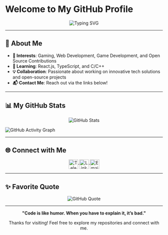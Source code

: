 # Welcome to My GitHub Profile

<p align="center">
  <img src="https://readme-typing-svg.herokuapp.com?color=0DB9F0&size=28&center=true&vCenter=true&width=650&lines=Hi+there!+I’m+Azlan+Ehtasham;Full-Stack+Developer+%7C+Tech+Enthusiast;Open+to+Collaboration+%7C+Lifelong+Learner" alt="Typing SVG">
</p>

---

## 👋 About Me

- **👀 Interests**: Gaming, Web Development, Game Development, and Open Source Contributions
- **🌱 Learning**: React.js, TypeScript, and C/C++
- **💡 Collaboration**: Passionate about working on innovative tech solutions and open-source projects
- **📬 Contact Me**: Reach out via the links below!

---

## 📊 My GitHub Stats

<div align="center">
  <img src="https://github-readme-stats.vercel.app/api?username=AzlanEh&show_icons=true&theme=radical" alt="GitHub Stats">
</div>

![GitHub Activity Graph](https://github-readme-activity-graph.vercel.app/graph?username=azlaneh&theme=github-dark&hide_border=true)

---

## 🌐 Connect with Me

<div align="center">
  <a href="https://t.me/Azlaneh" target="_blank">
    <img align="top" height="30" src="https://img.shields.io/badge/Telegram-1793D1?logo=Telegram&logoColor=FFFFFF" alt="Telegram">
  </a>
  <a href="https://www.linkedin.com/in/azlan-ehtasham/" target="_blank">
    <img align="top" height="30" src="https://img.shields.io/badge/LinkedIn-0077B5?logo=linkedin&logoColor=FFFFFF" alt="LinkedIn">
  </a>
  <a href="mailto:azlanehtesham02@gmail.com" target="_blank">
    <img align="top" height="30" src="https://img.shields.io/badge/Email-D14836?logo=gmail&logoColor=FFFFFF" alt="Email">
  </a>
</div>

---

## ✨ Favorite Quote

<div align="center">
  <img src="https://quotes-github-readme.vercel.app/api?type=vertical&theme=radical" alt="GitHub Quote">
</div>

---

<p align="center">
  <strong>"Code is like humor. When you have to explain it, it’s bad."</strong>
</p>

<p align="center">Thanks for visiting! Feel free to explore my repositories and connect with me.</p>







<!--- # Hi, I’m @Azlan_Ehtasham

<p align="center">
  <img src="https://readme-typing-svg.herokuapp.com?color=58A6FF&size=28&center=true&vCenter=true&width=600&lines=Welcome+to+my+GitHub+Profile!;Passionate+Developer+%7C+Open+Source+Enthusiast;Empowering+Ideas+Through+Code" alt="Typing SVG">
</p>

---

### About Me

- 👀 **I’m interested in**: Coding, Open Source, and Game Development
- 🌱 **Currently Learning**: C Programming, React.js, and TypeScript
- 💞️ **Looking to Collaborate on**: Open-source projects and innovative tech solutions
- 📫 **How to reach me**: Check the links below!

---

## 🚀 GitHub Stats

<div align="center">
  <img align="center" src="https://github-stats.nabak.dev/api?username=AzlanEh&show_icons=true&hide_rank=false&bg_color=0d1117&text_color=58A6FF&border_color=30363D&title_color=F78166&icon_color=F78166&cache_seconds=14400&line_height=28&custom_title=GitHub+Stats" alt="GitHub Stats" />
  <br />
  <img src="https://github-readme-streak-stats.herokuapp.com/?user=AzlanEh&theme=github-dark-blue&hide_border=true" alt="GitHub Streak Stats" />
</div>

---

## 🌐 Let's Connect

<div align="center">
  <a href="https://t.me/nabakdev" target="_blank">
    <img align="top" height="40" src="https://img.shields.io/badge/Telegram-1793D1?logo=Telegram&logoColor=FFFFFF" alt="Telegram"/>
  </a>
  <a href="https://www.linkedin.com/in/azlan-ehtasham/" target="_blank">
    <img align="top" height="40" src="https://img.shields.io/badge/LinkedIn-0077B5?logo=linkedin&logoColor=FFFFFF" alt="LinkedIn"/>
  </a>
  <a href="mailto:your.email@example.com" target="_blank">
    <img align="top" height="40" src="https://img.shields.io/badge/Email-D14836?logo=gmail&logoColor=FFFFFF" alt="Email"/>
  </a>
</div>

---

<div align="center">
  <img src="https://quotes-github-readme.vercel.app/api?type=vertical&theme=dark" alt="GitHub Readme Quote">
</div>

---

> **"Code is like humor. When you have to explain it, it’s bad."**

<p align="center">Thanks for stopping by! Feel free to explore my repositories and connect with me.</p>
--->






<!---  # Hi, I’m @Azlan_Ehtasham 

<p align="center">
  <img src="https://readme-typing-svg.herokuapp.com?color=F7D700&size=25&center=true&vCenter=true&width=500&lines=Welcome+to+my+GitHub+Profile!;I+am+a+Passionate+Developer;Always+Learning+Something+New" alt="Typing SVG">
</p>

---

- 👀 **I’m interested in**: Coding, Open Source, and Game Development
- 🌱 **I’m currently learning**: C Programming, React.js, and TypeScript
- 💞️ **I’m looking to collaborate on**: Open-source projects and innovative tech solutions
- 📫 **How to reach me**: See below!

---

## 🚀 GitHub Stats

<p align="center">
  <img align="center" src="https://github-stats.nabak.dev/api?username=AzlanEh&show_icons=true&hide_rank=true&bg_color=1e1e2e&text_color=cdd6f4&border_color=313244&title_color=cba6f7&icon_color=f5c2e7&cache_seconds=14400&line_height=28&custom_title=Github%20Stats" alt="GitHub Stats" />
</p>

---

## 🌐 Let's Connect

<p align="center">
  <a href="https://t.me/nabakdev" target="_blank">
    <img align="top" height="30" src="https://img.shields.io/badge/Telegram-1793D1?logo=Telegram&logoColor=FFFFFF" alt="Telegram"/>
  </a>
  <a href="https://www.linkedin.com/in/azlan-ehtasham/" target="_blank">
    <img align="top" height="30" src="https://img.shields.io/badge/LinkedIn-0077B5?logo=linkedin&logoColor=FFFFFF" alt="LinkedIn"/>
  </a>
  <a href="mailto:your.email@example.com" target="_blank">
    <img align="top" height="30" src="https://img.shields.io/badge/Email-D14836?logo=gmail&logoColor=FFFFFF" alt="Email"/>
  </a>
</p>

---

<p align="center">
  <img src="https://quotes-github-readme.vercel.app/api?type=horizontal&theme=dark" alt="GitHub Readme Quote">
</p>

---

> **"Code is like humor. When you have to explain it, it’s bad."**

Thanks for stopping by! Feel free to explore my repositories and connect with me.  --->






<!--- # Hi, I’m @Azlan_Ehtasham 

- 👀 **I’m interested in**: Coding, Open Source, and Game Development
- 🌱 **I’m currently learning**: C Programming, React.js, and TypeScript
- 💞️ **I’m looking to collaborate on**: Open-source projects and innovative tech solutions
- 📫 **How to reach me**: See below!

---

## GitHub Stats

| <img align="center" src="https://github-stats.nabak.dev/api?username=AzlanEh&show_icons=true&hide_rank=true&bg_color=1e1e2e&text_color=cdd6f4&border_color=313244&title_color=cba6f7&icon_color=f5c2e7&cache_seconds=14400&line_height=28&custom_title=Github%20Stats"/> | 
| ----------------------------------------------------------------------------------------------------------------------------------------------------------- |

---

## Let's Connect

<a href="https://t.me/nabakdev" target="_blank"><img align="top" height="24" src="https://img.shields.io/badge/Telegram-1793D1?logo=Telegram&logoColor=FFFFFF" alt="Telegram"/></a>
<a href="https://www.linkedin.com/in/azlan-ehtasham/" target="_blank"><img align="top" height="24" src="https://img.shields.io/badge/LinkedIn-0077B5?logo=linkedin&logoColor=FFFFFF" alt="LinkedIn"/></a>
<a href="mailto:your.email@example.com" target="_blank"><img align="top" height="24" src="https://img.shields.io/badge/Email-D14836?logo=gmail&logoColor=FFFFFF" alt="Email"/></a>

---

> **"Code is like humor. When you have to explain it, it’s bad."**

Thanks for stopping by! Feel free to explore my repositories and connect with me. --->








